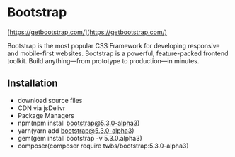 Bootstrap
=========

[https://getbootstrap.com/](https://getbootstrap.com/)

Bootstrap is the most popular CSS Framework for developing responsive and mobile-first websites. Bootstrap is a powerful, feature-packed frontend toolkit. Build anything—from prototype to production—in minutes.

Installation
------------

*   download source files
*   CDN via jsDelivr
*   Package Managers
*   npm(npm install bootstrap@5.3.0-alpha3)
*   yarn(yarn add bootstrap@5.3.0-alpha3)
*   gem(gem install bootstrap -v 5.3.0.alpha3)
*   composer(composer require twbs/bootstrap:5.3.0-alpha3)